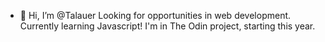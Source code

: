 - 👋 Hi, I’m @Talauer
Looking for opportunities in web development. Currently learning Javascript!
I'm in The Odin project, starting this year.
